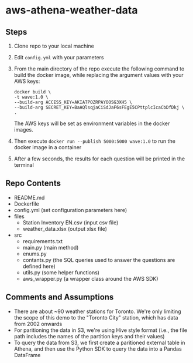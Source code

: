 # aws-athena-weather-data

## Steps

1. Clone repo to your local machine
2. Edit `config.yml` with your parameters
3. From the main directory of the repo execute the following command to build the docker image, while replacing the argument values with your AWS keys:
    ```
    docker build \
    -t wave:1.0 \
    --build-arg ACCESS_KEY=AKIATPOZRPAYOOSG3XH5 \
    --build-arg SECRET_KEY=BaAQlsqjaCiSdJaF6sFEgE5CPttplcIcaCbDfDkj \
    .
    ```
    The AWS keys will be set as environment variables in the docker images.  
    
4. Then execute `docker run --publish 5000:5000 wave:1.0` to run the docker image in a container
5. After a few seconds, the results for each question will be printed in the terminal

## Repo Contents

- README.md
- Dockerfile
- config.yml (set configuration parameters here)
- files
    - Station Inventory EN.csv (input csv file)
    - weather_data.xlsx (output xlsx file)
- src
    - requirements.txt
    - main.py (main method)
    - enums.py
    - contants.py (the SQL queries used to answer the questions are defined here)
    - utils.py (some helper functions)
    - aws_wrapper.py (a wrapper class around the AWS SDK)

## Comments and Assumptions

- There are about ~90 weather stations for Toronto. We're only limiting the scope of this demo to the "Toronto City" station, which has data from 2002 onwards
- For paritioning the data in S3, we're using Hive style format (i.e., the file path includes the names of the partition keys and their values)
- To query the data from S3, we first create a paritioned external table in Athena, and then use the Python SDK to query the data into a Pandas DataFrame
